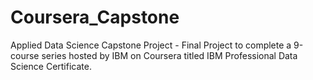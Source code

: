 # Coursera_Capstone
Applied Data Science Capstone Project - Final Project to complete a 9-course series hosted by IBM on Coursera titled IBM Professional Data Science Certificate.
